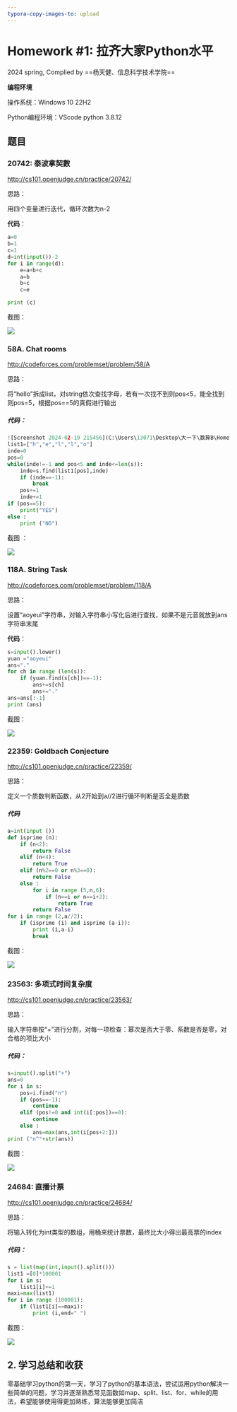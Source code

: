 ```yaml
---
typora-copy-images-to: upload
---
```


# Homework #1: 拉齐大家Python水平

2024 spring, Complied by ==杨天健、信息科学技术学院==

**编程环境**

操作系统：Windows 10 22H2

Python编程环境：VScode    python 3.8.12


## 题目

### 20742: 泰波拿契數

http://cs101.openjudge.cn/practice/20742/

思路：

用四个变量进行迭代，循环次数为n-2

**代码**：

```python
a=0 
b=1
c=1
d=int(input())-2
for i in range(d):
    e=a+b+c
    a=b
    b=c
    c=e

print (c)
```

截图：

![](https://raw.githubusercontent.com/heiheiha798/spring-cs201-yangtianjian/main/img/Screenshot%202024-02-19%20214052.png)



### 58A. Chat rooms

http://codeforces.com/problemset/problem/58/A

思路：

将“hello”拆成list，对string依次查找字母，若有一次找不到则pos<5，能全找到则pos=5，根据pos==5的真假进行输出

##### 代码：

```python
![Screenshot 2024-02-19 215456](C:\Users\13071\Desktop\大一下\数算B\Homework\#1\Screenshot 2024-02-19 215456.png)s=input()
list1=["h","e","l","l","o"]
inde=0
pos=0
while(inde!=-1 and pos<5 and inde<=len(s)):
    inde=s.find(list1[pos],inde)
    if (inde==-1):
        break
    pos+=1
    inde+=1
if (pos==5):
    print("YES")
else :
    print ("NO")
```

截图 ：

![](https://raw.githubusercontent.com/heiheiha798/spring-cs201-yangtianjian/main/img/Screenshot%202024-02-19%20215456.png)



### 118A. String Task

http://codeforces.com/problemset/problem/118/A

思路：

设置“aoyeui”字符串，对输入字符串小写化后进行查找，如果不是元音就放到ans字符串末尾

**代码**：

```python
s=input().lower()
yuan ="aoyeui"
ans="."
for ch in range (len(s)):
    if (yuan.find(s[ch])==-1):
        ans+=s[ch]
        ans+="."
ans=ans[:-1]
print (ans)
```

截图：

![](https://raw.githubusercontent.com/heiheiha798/spring-cs201-yangtianjian/main/img/Screenshot%202024-02-19%20220538.png)



### 22359: Goldbach Conjecture

http://cs101.openjudge.cn/practice/22359/

思路：

定义一个质数判断函数，从2开始到a//2进行循环判断是否全是质数

##### 代码

```python
a=int(input ())
def isprime (n):
    if (n<2):
        return False 
    elif (n<4):
        return True
    elif (n%2==0 or n%3==0):
        return False 
    else :
        for i in range (5,n,6):
            if (n==i or n==i+2):
                return True
        return False
for i in range (2,a//2):
    if (isprime (i) and isprime (a-i)):
        print (i,a-i)
        break
```

截图：

![](https://raw.githubusercontent.com/heiheiha798/spring-cs201-yangtianjian/main/img/Screenshot%202024-02-19%20221549.png)



### 23563: 多项式时间复杂度

http://cs101.openjudge.cn/practice/23563/

思路：

输入字符串按“+”进行分割，对每一项检查：幂次是否大于零、系数是否是零，对合格的项比大小

##### 代码：

```python
s=input().split("+")
ans=0
for i in s:
    pos=i.find("n")
    if (pos==-1):
        continue
    elif (pos!=0 and int(i[:pos])==0):
        continue
    else :
        ans=max(ans,int(i[pos+2:]))
print ("n^"+str(ans))
```

截图：

![](https://raw.githubusercontent.com/heiheiha798/spring-cs201-yangtianjian/main/img/Screenshot%202024-02-19%20232317.png)



### 24684: 直播计票

http://cs101.openjudge.cn/practice/24684/

思路：

将输入转化为int类型的数组，用桶来统计票数，最终比大小得出最高票的index

##### 代码：

```python
s = list(map(int,input().split()))
list1 =[0]*100001
for i in s:
    list1[i]+=1
maxi=max(list1)
for i in range (100001):
    if (list1[i]==maxi):
        print (i,end=" ")
```

截图：

![](https://raw.githubusercontent.com/heiheiha798/spring-cs201-yangtianjian/main/img/Screenshot%202024-02-19%20234309.png)



## 2. 学习总结和收获

零基础学习python的第一天，学习了python的基本语法，尝试运用python解决一些简单的问题，学习并逐渐熟悉常见函数如map、split、list、for、while的用法，希望能够使用得更加熟练，算法能够更加简洁
